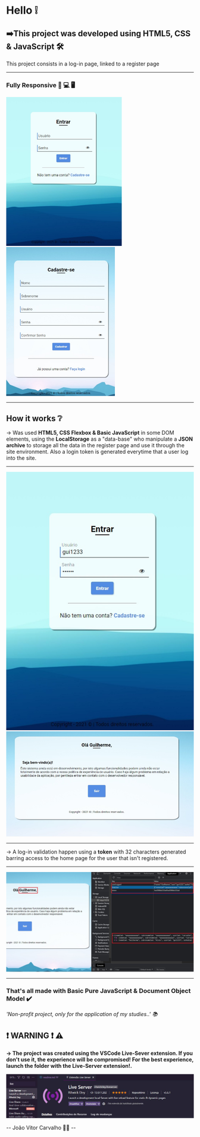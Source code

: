 <h1>Hello ❕</h1>

<h2>➡️This project was developed using HTML5, CSS & JavaScript 🛠️</h2>

<p>This project consists in a log-in page, linked to a register page</p>
<hr>
<h3>Fully Responsive 📱 💻 🖥️</h3>
<div>
   <img height="400px" src="tela-login-cadastro/imgs/login.jpg"></img> <img height="400px" src="tela-login-cadastro/imgs/cadastro.jpg"></img>
</div>
<hr>
<h2>How it works ❔</h2>
<p>
   → Was used <strong>HTML5, CSS Flexbox & Basic JavaScript</strong> in some DOM elements, using the <strong>LocalStorage</strong> as a "data-base" who manipulate a <strong>JSON archive</strong> to storage all the data in the register page and use it through the site environment. Also a login token is generated everytime that a user log into the site.
</p>
<hr>
<img src="tela-login-cadastro/imgs/login-usuario.jpg"></img>
<br>
<img src="tela-login-cadastro/imgs/usuario-logado.jpg"></img>
<hr>
<p>
→ A log-in validation happen using a <strong>token</strong> with 32 characters generated barring access to the home page for the user that isn't registered.
</p>
<hr>
<img src="tela-login-cadastro/imgs/exemplo.jpg"></img>
<hr>
<h3>
That's all made with Basic Pure JavaScript & Document Object Model ✔️</h3>

<em>'Non-profit project, only for the application of my studies..'  📚</em>

<h2>❗ WARNING ❗ ⚠️</h2>

<p><strong>   
→ The project was created using the VSCode Live-Sever extension. If you don't use it, the experience will be compromised! </strong>
<strong> For the best experience, launch the folder with the Live-Server extension!.</strong></p>

<img src="tela-login-cadastro/imgs/live-server.JPG"></img>

 --   João Vítor Carvalho 👨‍💻 --

